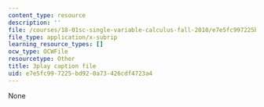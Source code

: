 ```yaml
---
content_type: resource
description: ''
file: /courses/18-01sc-single-variable-calculus-fall-2010/e7e5fc997225bd920a73426cdf4723a4_1RLctDS2hUQ.srt
file_type: application/x-subrip
learning_resource_types: []
ocw_type: OCWFile
resourcetype: Other
title: 3play caption file
uid: e7e5fc99-7225-bd92-0a73-426cdf4723a4
---
```

None

